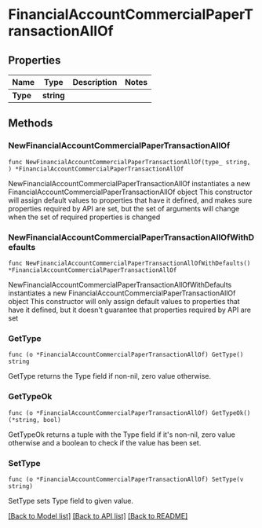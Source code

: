 # FinancialAccountCommercialPaperTransactionAllOf

## Properties

Name | Type | Description | Notes
------------ | ------------- | ------------- | -------------
**Type** | **string** |  | 

## Methods

### NewFinancialAccountCommercialPaperTransactionAllOf

`func NewFinancialAccountCommercialPaperTransactionAllOf(type_ string, ) *FinancialAccountCommercialPaperTransactionAllOf`

NewFinancialAccountCommercialPaperTransactionAllOf instantiates a new FinancialAccountCommercialPaperTransactionAllOf object
This constructor will assign default values to properties that have it defined,
and makes sure properties required by API are set, but the set of arguments
will change when the set of required properties is changed

### NewFinancialAccountCommercialPaperTransactionAllOfWithDefaults

`func NewFinancialAccountCommercialPaperTransactionAllOfWithDefaults() *FinancialAccountCommercialPaperTransactionAllOf`

NewFinancialAccountCommercialPaperTransactionAllOfWithDefaults instantiates a new FinancialAccountCommercialPaperTransactionAllOf object
This constructor will only assign default values to properties that have it defined,
but it doesn't guarantee that properties required by API are set

### GetType

`func (o *FinancialAccountCommercialPaperTransactionAllOf) GetType() string`

GetType returns the Type field if non-nil, zero value otherwise.

### GetTypeOk

`func (o *FinancialAccountCommercialPaperTransactionAllOf) GetTypeOk() (*string, bool)`

GetTypeOk returns a tuple with the Type field if it's non-nil, zero value otherwise
and a boolean to check if the value has been set.

### SetType

`func (o *FinancialAccountCommercialPaperTransactionAllOf) SetType(v string)`

SetType sets Type field to given value.



[[Back to Model list]](../README.md#documentation-for-models) [[Back to API list]](../README.md#documentation-for-api-endpoints) [[Back to README]](../README.md)



